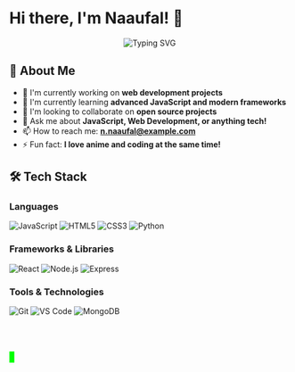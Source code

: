 # Hi there, I'm Naaufal! 👋

<div align="center">
  <img src="https://readme-typing-svg.herokuapp.com?font=Fira+Code&pause=1000&color=F75C7E&center=true&vCenter=true&width=435&lines=Full+Stack+Developer;JavaScript+Enthusiast;Always+Learning+New+Things!" alt="Typing SVG" />
</div>

## 🚀 About Me

- 🔭 I'm currently working on **web development projects**
- 🌱 I'm currently learning **advanced JavaScript and modern frameworks**
- 👯 I'm looking to collaborate on **open source projects**
- 💬 Ask me about **JavaScript, Web Development, or anything tech!**
- 📫 How to reach me: **n.naaufal@example.com**
- ⚡ Fun fact: **I love anime and coding at the same time!**

## 🛠️ Tech Stack

### Languages
![JavaScript](https://img.shields.io/badge/-JavaScript-F7DF1E?style=flat-square&logo=javascript&logoColor=black)
![HTML5](https://img.shields.io/badge/-HTML5-E34F26?style=flat-square&logo=html5&logoColor=white)
![CSS3](https://img.shields.io/badge/-CSS3-1572B6?style=flat-square&logo=css3&logoColor=white)
![Python](https://img.shields.io/badge/-Python-3776AB?style=flat-square&logo=python&logoColor=white)

### Frameworks & Libraries
![React](https://img.shields.io/badge/-React-61DAFB?style=flat-square&logo=react&logoColor=black)
![Node.js](https://img.shields.io/badge/-Node.js-339933?style=flat-square&logo=node.js&logoColor=white)
![Express](https://img.shields.io/badge/-Express-000000?style=flat-square&logo=express&logoColor=white)

### Tools & Technologies
![Git](https://img.shields.io/badge/-Git-F05032?style=flat-square&logo=git&logoColor=white)
![VS Code](https://img.shields.io/badge/-VS%20Code-007ACC?style=flat-square&logo=visual-studio-code&logoColor=white)
![MongoDB](https://img.shields.io/badge/-MongoDB-47A248?style=flat-square&logo=mongodb&logoColor=white)

<div class="snake-container">
  <div class="snake"></div>
</div>

<style>
.snake-container {
  width: 100%;
  height: 100px;
  overflow: hidden;
  position: relative;
}
.snake {
  width: 20px;
  height: 20px;
  background: #00ff00;
  position: absolute;
  animation: move 5s infinite linear;
}
@keyframes move {
  0% { left: -20px; top: 50%; }
  50% { left: 50%; top: 50%; }
  100% { left: 100%; top: 50%; }
}
</style>
